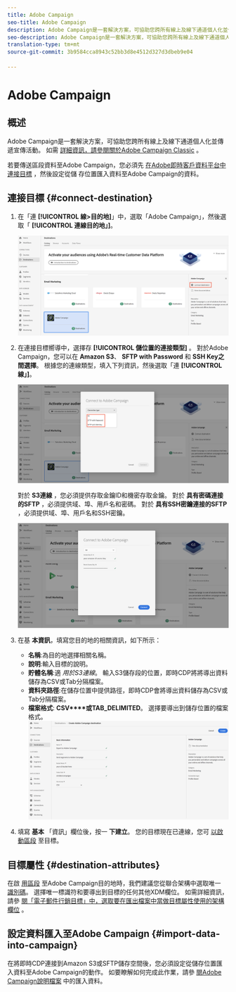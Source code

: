 ```yaml
---
title: Adobe Campaign
seo-title: Adobe Campaign
description: Adobe Campaign是一套解決方案，可協助您跨所有線上及線下通道個人化並傳遞宣傳活動。
seo-description: Adobe Campaign是一套解決方案，可協助您跨所有線上及線下通道個人化並傳遞宣傳活動。
translation-type: tm+mt
source-git-commit: 3b9584cca8943c52bb3d8e4512d327d3dbeb9e04

---
```



# Adobe Campaign

## 概述

Adobe Campaign是一套解決方案，可協助您跨所有線上及線下通道個人化並傳遞宣傳活動。 如需 [詳細資訊，請參閱關於Adobe Campaign Classic](https://docs.adobe.com/content/help/en/campaign-classic/using/getting-started/starting-with-adobe-campaign/about-adobe-campaign-classic.html) 。

若要傳送區段資料至Adobe Campaign，您必須先 [在Adobe即時客戶資料平台中連接目標](#connect-destination) ，然後設定從儲 [](#import-data-into-campaign) 存位置匯入資料至Adobe Campaign的資料。

## 連接目標 {#connect-destination}

1. 在「連 **[!UICONTROL 線>目的地]**」中，選取「Adobe Campaign」，然後選取「 **[!UICONTROL 連線目的地」]**。

   ![連線至Adobe Campaign](/help/rtcdp/destinations/assets/connect-adobe-campaign.png)

1. 在連接目標嚮導中，選擇存 **[!UICONTROL 儲位置的連接類型]** 。 對於Adobe Campaign，您可以在 **Amazon S3**、 **SFTP with Password** 和 **SSH Key之間選擇**。 根據您的連線類型，填入下列資訊，然後選取「連 **[!UICONTROL 線」]**。

   ![設定促銷活動精靈](/help/rtcdp/destinations/assets/adobe-campaign-wizard.png)

   對於 **S3連線** ，您必須提供存取金鑰ID和機密存取金鑰。
對於 **具有密碼連接的SFTP** ，必須提供域、埠、用戶名和密碼。
對於 **具有SSH密鑰連接的SFTP** ，必須提供域、埠、用戶名和SSH密鑰。

   ![填寫促銷活動資訊](/help/rtcdp/destinations/assets/adobe-campaign-step2.png)

1. 在基 **本資訊**，填寫您目的地的相關資訊，如下所示：
   * **名稱**:為目的地選擇相關名稱。
   * **說明**:輸入目標的說明。
   * **貯體名稱**:適 *用於S3連線*。 輸入S3儲存段的位置，即時CDP將將導出資料儲存為CSV或Tab分隔檔案。
   * **資料夾路徑**:在儲存位置中提供路徑，即時CDP會將導出資料儲存為CSV或Tab分隔檔案。
   * **檔案格式**: **CSV****或TAB_DELIMITED**。 選擇要導出到儲存位置的檔案格式。
   ![促銷活動基本資訊](/help/rtcdp/destinations/assets/adobe-campaign-basic-information.png)

1. 填寫 **基本** 「資訊」欄位後，按一 **下建立**。 您的目標現在已連線，您可 [以啟動區段](/help/rtcdp/destinations/activate-destinations.md) 至目標。

## 目標屬性 {#destination-attributes}

在啟 [用區段](/help/rtcdp/destinations/activate-destinations.md) 至Adobe Campaign目的地時，我們建議您從聯合架構中選取唯一 [識別碼](https://www.adobe.io/apis/experienceplatform/home/profile-identity-segmentation/profile-identity-segmentation-services.html#!api-specification/markdown/narrative/technical_overview/unified_profile_architectural_overview/unified_profile_architectural_overview.md)。 選擇唯一標識符和要導出到目標的任何其他XDM欄位。 如需詳細資訊，請參 [閱「電子郵件行銷目標」中，選取要在匯出檔案中當做目標屬性使用的架構欄位](/help/rtcdp/destinations/email-marketing-destinations.md#destination-attributes) 。


## 設定資料匯入至Adobe Campaign {#import-data-into-campaign}

在將即時CDP連接到Amazon S3或SFTP儲存空間後，您必須設定從儲存位置匯入資料至Adobe Campaign的動作。 如要瞭解如何完成此作業，請參 [閱Adobe Campaign說明檔案](https://docs.adobe.com/content/help/en/campaign-classic/using/automating-with-workflows/general-operation/importing-data.html) 中的匯入資料。